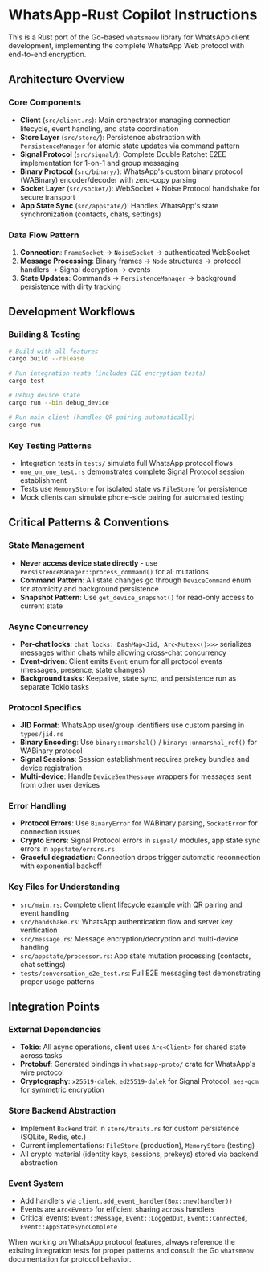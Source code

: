 # WhatsApp-Rust Copilot Instructions

This is a Rust port of the Go-based `whatsmeow` library for WhatsApp client development, implementing the complete WhatsApp Web protocol with end-to-end encryption.

## Architecture Overview

### Core Components
- **Client** (`src/client.rs`): Main orchestrator managing connection lifecycle, event handling, and state coordination
- **Store Layer** (`src/store/`): Persistence abstraction with `PersistenceManager` for atomic state updates via command pattern
- **Signal Protocol** (`src/signal/`): Complete Double Ratchet E2EE implementation for 1-on-1 and group messaging
- **Binary Protocol** (`src/binary/`): WhatsApp's custom binary protocol (WABinary) encoder/decoder with zero-copy parsing
- **Socket Layer** (`src/socket/`): WebSocket + Noise Protocol handshake for secure transport
- **App State Sync** (`src/appstate/`): Handles WhatsApp's state synchronization (contacts, chats, settings)

### Data Flow Pattern
1. **Connection**: `FrameSocket` → `NoiseSocket` → authenticated WebSocket
2. **Message Processing**: Binary frames → `Node` structures → protocol handlers → Signal decryption → events
3. **State Updates**: Commands → `PersistenceManager` → background persistence with dirty tracking

## Development Workflows

### Building & Testing
```bash
# Build with all features
cargo build --release

# Run integration tests (includes E2E encryption tests)
cargo test

# Debug device state
cargo run --bin debug_device

# Run main client (handles QR pairing automatically)
cargo run
```

### Key Testing Patterns
- Integration tests in `tests/` simulate full WhatsApp protocol flows
- `one_on_one_test.rs` demonstrates complete Signal Protocol session establishment
- Tests use `MemoryStore` for isolated state vs `FileStore` for persistence
- Mock clients can simulate phone-side pairing for automated testing

## Critical Patterns & Conventions

### State Management
- **Never access device state directly** - use `PersistenceManager::process_command()` for all mutations
- **Command Pattern**: All state changes go through `DeviceCommand` enum for atomicity and background persistence
- **Snapshot Pattern**: Use `get_device_snapshot()` for read-only access to current state

### Async Concurrency
- **Per-chat locks**: `chat_locks: DashMap<Jid, Arc<Mutex<()>>>` serializes messages within chats while allowing cross-chat concurrency
- **Event-driven**: Client emits `Event` enum for all protocol events (messages, presence, state changes)
- **Background tasks**: Keepalive, state sync, and persistence run as separate Tokio tasks

### Protocol Specifics
- **JID Format**: WhatsApp user/group identifiers use custom parsing in `types/jid.rs`
- **Binary Encoding**: Use `binary::marshal()` / `binary::unmarshal_ref()` for WABinary protocol
- **Signal Sessions**: Session establishment requires prekey bundles and device registration
- **Multi-device**: Handle `DeviceSentMessage` wrappers for messages sent from other user devices

### Error Handling
- **Protocol Errors**: Use `BinaryError` for WABinary parsing, `SocketError` for connection issues
- **Crypto Errors**: Signal Protocol errors in `signal/` modules, app state sync errors in `appstate/errors.rs`
- **Graceful degradation**: Connection drops trigger automatic reconnection with exponential backoff

### Key Files for Understanding
- `src/main.rs`: Complete client lifecycle example with QR pairing and event handling
- `src/handshake.rs`: WhatsApp authentication flow and server key verification  
- `src/message.rs`: Message encryption/decryption and multi-device handling
- `src/appstate/processor.rs`: App state mutation processing (contacts, chat settings)
- `tests/conversation_e2e_test.rs`: Full E2E messaging test demonstrating proper usage patterns

## Integration Points

### External Dependencies
- **Tokio**: All async operations, client uses `Arc<Client>` for shared state across tasks
- **Protobuf**: Generated bindings in `whatsapp-proto/` crate for WhatsApp's wire protocol
- **Cryptography**: `x25519-dalek`, `ed25519-dalek` for Signal Protocol, `aes-gcm` for symmetric encryption

### Store Backend Abstraction
- Implement `Backend` trait in `store/traits.rs` for custom persistence (SQLite, Redis, etc.)
- Current implementations: `FileStore` (production), `MemoryStore` (testing)
- All crypto material (identity keys, sessions, prekeys) stored via backend abstraction

### Event System
- Add handlers via `client.add_event_handler(Box::new(handler))` 
- Events are `Arc<Event>` for efficient sharing across handlers
- Critical events: `Event::Message`, `Event::LoggedOut`, `Event::Connected`, `Event::AppStateSyncComplete`

When working on WhatsApp protocol features, always reference the existing integration tests for proper patterns and consult the Go `whatsmeow` documentation for protocol behavior.
